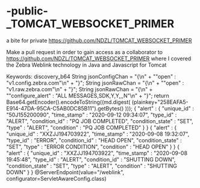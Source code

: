 # -public-_TOMCAT_WEBSOCKET_PRIMER
a bite for private https://github.com/NDZL/TOMCAT_WEBSOCKET_PRIMER

Make a pull request in order to gain access as a collaborator to https://github.com/NDZL/TOMCAT_WEBSOCKET_PRIMER
where I covered the Zebra Weblink technology in Java and Javascript for Tomcat

Keywords:
discovery_b64
String jsonConfigChan = "{\n" + 
    	"\"open\" : \"v1.config.zebra.com\"\n" + 
    	"}";
String jsonRawChan = "{\n" + 
    	"\"open\" : \"v1.raw.zebra.com\"\n" + 
    	"}";
String jsonRawChan = "{\n" + 
    	    	"\"configure_alert\" : \"ALL MESSAGES,SDK,Y,Y,,,N\"\n" + 
    	    	"}";
return Base64.getEncoder().encodeToString((md.digest( (plainkey+"258EAFA5-E914-47DA-95CA-C5AB0DC85B11").getBytes() )));
{
    "alert" :
    {
        "unique_id" : "50J155200090",
        "time_stamp" : "2020-09-12 09:34:07",
        "type_id" : "ALERT",
        "condition_id" : "PQ JOB COMPLETED",
        "condition_state" : "SET",
        "type" : "ALERT",
        "condition" : "PQ JOB COMPLETED"
    }
}
{
    "alert" :
    {
        "unique_id" : "XXZJJ194703922",
        "time_stamp" : "2020-09-08 19:32:07",
        "type_id" : "ERROR",
        "condition_id" : "HEAD OPEN",
        "condition_state" : "SET",
        "type" : "ERROR CONDITION",
        "condition" : "HEAD OPEN"
    }
}
{
    "alert" :
    {
        "unique_id" : "XXZJJ194703922",
        "time_stamp" : "2020-09-08 19:45:48",
        "type_id" : "ALERT",
        "condition_id" : "SHUTTING DOWN",
        "condition_state" : "SET",
        "type" : "ALERT",
        "condition" : "SHUTTING DOWN"
    }
}
@ServerEndpoint(value="/weblink", configurator=ServletAwareConfig.class)
